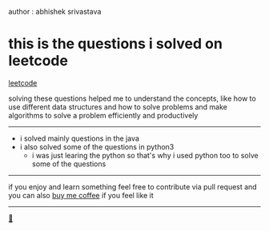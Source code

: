 author : abhishek srivastava

# this is the questions i solved on leetcode 

[leetcode](https://leetcode.com/u/abhi_000/)

solving these questions helped me to understand the concepts, like how to use different data structures and how to solve problems and make algorithms to solve a problem efficiently and productively 

---

* i solved mainly questions in the java 
* i also solved some of the questions in python3 
	* i was just learing the python so that's why i used python too to solve some of the questions

---



if you enjoy and learn something feel free to contribute via pull request and you can also [buy me coffee](https://pay.upilink.in/pay/ssriabhi@okicici) if you feel like it

---
[🧋](https://pay.upilink.in/pay/ssriabhi@okicici)